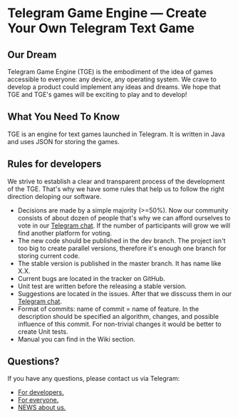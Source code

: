 Telegram Game Engine — Create Your Own Telegram Text Game
==================================================


Our Dream
--------------------------------------
Telegram Game Engine (TGE) is the embodiment of the idea of games accessible to everyone: any device, any operating system. We crave to develop a product could implement any ideas and dreams. We hope that TGE and TGE's games will be exciting to play and to develop!

What You Need To Know
--------------------------------------
TGE is an engine for text games launched in Telegram. It is written in Java and uses JSON for storing the games.

Rules for developers
--------------------------------------
We strive to establish a clear and transparent process of the development of the TGE. That's why we have some rules that help us to follow the right direction deloping our software.
- Decisions are made by a simple majority (>=50%). Now our community consists of about dozen of people that's why we can afford ourselves to vote in our [Telegram chat](https://telegram.me/joinchat/Cgfq7T90hVE9YGfrHsEasQ). If the number of participants will grow we will find another platform for voting.
- The new code should be published in the dev branch. The project isn't too big to create parallel versions, therefore it's enough one branch for storing current code. 
- The stable version is published in the master branch. It has name like X.X.
- Current bugs are located in the tracker on GitHub.
- Unit test are written before the releasing a stable version.
- Suggestions are located in the issues. After that we disscuss them in our [Telegram chat](https://telegram.me/joinchat/Cgfq7T90hVE9YGfrHsEasQ).
- Format of commits: name of commit = name of feature. In the description should be specified an algorithm, changes, and possible influence of this commit. For non-trivial changes it would be better to create Unit tests.
- Manual you can find in the Wiki section.

Questions?
--------------------------------------
If you have any questions, please contact us via Telegram:
- [For developers.](https://telegram.me/joinchat/Cgfq7T90hVE9YGfrHsEasQ)
- [For everyone.](https://telegram.me/gamebottelegram)
- [NEWS about us.](https://telegram.me/gamebottelegramusers)


